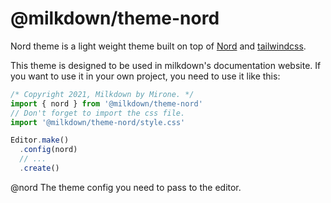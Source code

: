 # @milkdown/theme-nord

Nord theme is a light weight theme built on top of [Nord](https://www.nordtheme.com/) and [tailwindcss](https://tailwindcss.com/).

This theme is designed to be used in milkdown's documentation website.
If you want to use it in your own project, you need to use it like this:

```ts
/* Copyright 2021, Milkdown by Mirone. */
import { nord } from '@milkdown/theme-nord'
// Don't forget to import the css file.
import '@milkdown/theme-nord/style.css'

Editor.make()
  .config(nord)
  // ...
  .create()
```

@nord
The theme config you need to pass to the editor.
